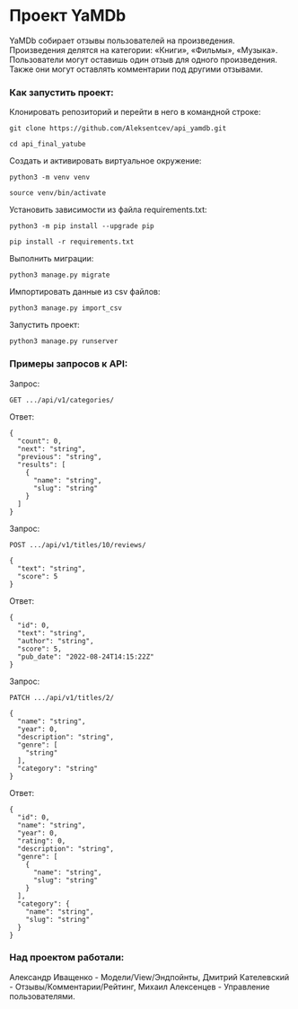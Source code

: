 # Проект YaMDb 

YaMDb собирает отзывы пользователей на произведения. Произведения делятся на категории: «Книги», «Фильмы», «Музыка».
Пользователи могут оставишь один отзыв для одного произведения. Также они могут оставлять комментарии под другими отзывами.

### Как запустить проект:

Клонировать репозиторий и перейти в него в командной строке:

```
git clone https://github.com/Aleksentcev/api_yamdb.git
```

```
cd api_final_yatube
```

Cоздать и активировать виртуальное окружение:

```
python3 -m venv venv
```
```
source venv/bin/activate
```

Установить зависимости из файла requirements.txt:

```
python3 -m pip install --upgrade pip
```

```
pip install -r requirements.txt
```

Выполнить миграции:

```
python3 manage.py migrate
```

Импортировать данные из csv файлов:

```
python3 manage.py import_csv
```

Запустить проект:

```
python3 manage.py runserver
```

### Примеры запросов к API:

Запрос:

```
GET .../api/v1/categories/
```

Ответ:

```
{
  "count": 0,
  "next": "string",
  "previous": "string",
  "results": [
    {
      "name": "string",
      "slug": "string"
    }
  ]
}
```

Запрос:

```
POST .../api/v1/titles/10/reviews/

{
  "text": "string",
  "score": 5
}
```

Ответ:

```
{
  "id": 0,
  "text": "string",
  "author": "string",
  "score": 5,
  "pub_date": "2022-08-24T14:15:22Z"
}
```

Запрос:

```
PATCH .../api/v1/titles/2/

{
  "name": "string",
  "year": 0,
  "description": "string",
  "genre": [
    "string"
  ],
  "category": "string"
}
```

Ответ:

```
{
  "id": 0,
  "name": "string",
  "year": 0,
  "rating": 0,
  "description": "string",
  "genre": [
    {
      "name": "string",
      "slug": "string"
    }
  ],
  "category": {
    "name": "string",
    "slug": "string"
  }
}
```

### Над проектом работали:

Александр	Иващенко - Модели/View/Эндпойнты,
Дмитрий Кателевский - Отзывы/Комментарии/Рейтинг,
Михаил Алексенцев - Управление пользователями.

